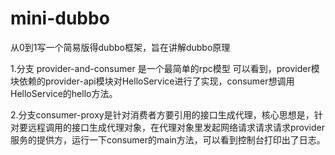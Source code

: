 # mini-dubbo
从0到1写一个简易版得dubbo框架，旨在讲解dubbo原理

1.分支 provider-and-consumer 是一个最简单的rpc模型
可以看到，provider模块依赖的provider-api模块对HelloService进行了实现，consumer想调用HelloService的hello方法。

2.分支consumer-proxy是针对消费者方要引用的接口生成代理，核心思想是，针对要远程调用的接口生成代理对象，在代理对象里发起网络请求请求请求provider服务的提供方，运行一下consumer的main方法，可以看到控制台打印出了日志。
